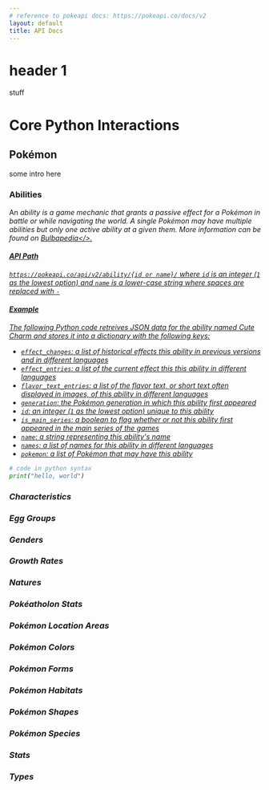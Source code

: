```yaml
---
# reference to pokeapi docs: https://pokeapi.co/docs/v2
layout: default
title: API Docs
---
```

# header 1
stuff

# Core Python Interactions

## Pokémon
some intro here

### Abilities
An <i>ability<i> is a game mechanic that grants a passive effect for a Pokémon in battle or while navigating the world. A single Pokémon may have multiple abilities but only one active ability at a given them. More information can be found on <a href="https://bulbapedia.bulbagarden.net/wiki/Ability">Bulbapedia</>.

#### API Path
`https://pokeapi.co/api/v2/ability/{id or name}/`
where `id` is an integer (`1` as the lowest option) and `name` is a lower-case string where spaces are replaced with `-`   

#### Example
The following Python code retreives JSON data for the ability named *Cute Charm* and stores it into a dictionary with the following keys:
- `effect_changes`: a list of historical effects this ability in previous versions and in different languages
- `effect_entries`: a list of the current effect this this ability in different languages
- `flavor_text_entries`: a list of the flavor text, or short text often displayed in images, of this ability in different languages
- `generation`: the Pokémon generation in which this ability first appeared
- `id`: an integer (`1` as the lowest option) unique to this ability
- `is_main_series`: a boolean to flag whether or not this ability first appeared in the main series of the games
- `name`: a string representing this ability's name
- `names`: a list of names for this ability in different languages
- `pokemon`: a list of Pokémon that may have this ability
```python
# code in python syntax
print("hello, world")
```
### Characteristics
### Egg Groups
### Genders
### Growth Rates
### Natures
### Pokéatholon Stats
### Pokémon Location Areas
### Pokémon Colors
### Pokémon Forms
### Pokémon Habitats
### Pokémon Shapes
### Pokémon Species
### Stats
### Types
